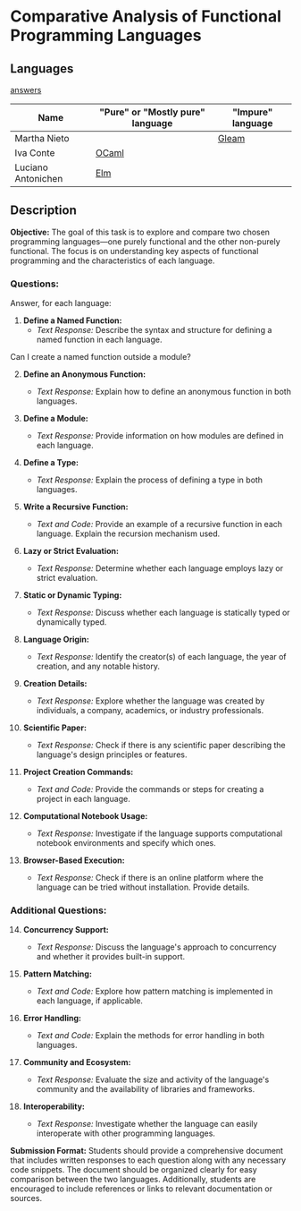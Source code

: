 # Comparative Analysis of Functional Programming Languages

## Languages

[answers](https://docs.google.com/spreadsheets/d/1PSbxYvJ5O2TLiLQr2ZGnznB4c9q6Mm1x6cOjwIFMQhU/edit?resourcekey#gid=1644210545)

| Name               | "Pure" or "Mostly pure" language | "Impure" language                    |
|--------------------|----------------------------------|--------------------------------------|
| Martha Nieto       |                                  | [Gleam](https://gleam.run/)          |
| Iva Conte          | [OCaml](https://ocaml.org/)      |                                      | 
| Luciano Antonichen | [Elm](https://elm-lang.org/)     |                                      |
 
## Description

**Objective:**
The goal of this task is to explore and compare two chosen programming languages—one purely functional and the other non-purely functional. The focus is on understanding key aspects of functional programming and the characteristics of each language.

### Questions:

Answer, for each language:

1. **Define a Named Function:**
   - *Text Response:* Describe the syntax and structure for defining a named function in each language.


Can I create a named function outside a module?


2. **Define an Anonymous Function:**
   - *Text Response:* Explain how to define an anonymous function in both languages.

3. **Define a Module:**
   - *Text Response:* Provide information on how modules are defined in each language.

4. **Define a Type:**
   - *Text Response:* Explain the process of defining a type in both languages.

5. **Write a Recursive Function:**
   - *Text and Code:* Provide an example of a recursive function in each language. Explain the recursion mechanism used.

6. **Lazy or Strict Evaluation:**
   - *Text Response:* Determine whether each language employs lazy or strict evaluation.

7. **Static or Dynamic Typing:**
   - *Text Response:* Discuss whether each language is statically typed or dynamically typed.

8. **Language Origin:**
   - *Text Response:* Identify the creator(s) of each language, the year of creation, and any notable history.

9. **Creation Details:**
   - *Text Response:* Explore whether the language was created by individuals, a company, academics, or industry professionals.

10. **Scientific Paper:**
    - *Text Response:* Check if there is any scientific paper describing the language's design principles or features.

11. **Project Creation Commands:**
    - *Text and Code:* Provide the commands or steps for creating a project in each language.

12. **Computational Notebook Usage:**
    - *Text Response:* Investigate if the language supports computational notebook environments and specify which ones.

13. **Browser-Based Execution:**
    - *Text Response:* Check if there is an online platform where the language can be tried without installation. Provide details.

### Additional Questions:

14. **Concurrency Support:**
    - *Text Response:* Discuss the language's approach to concurrency and whether it provides built-in support.

15. **Pattern Matching:**
    - *Text and Code:* Explore how pattern matching is implemented in each language, if applicable.

16. **Error Handling:**
    - *Text and Code:* Explain the methods for error handling in both languages.

17. **Community and Ecosystem:**
    - *Text Response:* Evaluate the size and activity of the language's community and the availability of libraries and frameworks.

18. **Interoperability:**
    - *Text Response:* Investigate whether the language can easily interoperate with other programming languages.

**Submission Format:**
Students should provide a comprehensive document that includes written responses to each question along with any necessary code snippets. The document should be organized clearly for easy comparison between the two languages. Additionally, students are encouraged to include references or links to relevant documentation or sources.
